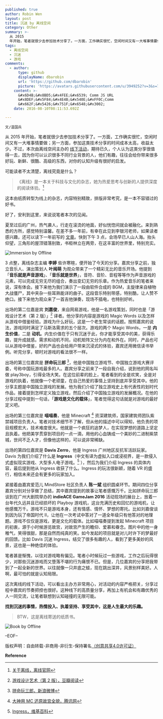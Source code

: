 ```yaml
---
published: true
author: Robin Wen
layout: post
title: 沉迷 by 离线空间
category: Other
summary: >-
  从 2015
  年开始，笔者就很少去参加技术分享了。一方面，工作确实很忙，空闲时间又有一大堆事情要做；另一方面，参加这类技术分享的时间成本太高，收益太少。不过，本次由离线空间主办的线下活动，期待已久，个人认为这类分享很值得一去，因为你可以认识很多不同行业背景的人，他们有趣，往往会给你带来很多好玩、新鲜、很酷、高级的东西，对你的认知升级有很好的启发。找到沉迷的事情，热情投入、执着坚持、享受其中，这是人生最大的乐趣。
tags:
  - 离线空间
  - 沉迷
  - 游戏
comments:
  - author:
      type: github
      displayName: dbarobin
      url: 'https://github.com/dbarobin'
      picture: 'https://avatars.githubusercontent.com/u/3949252?v=3&s=73'
    content: >-
      &#x6D4B;&#x8BD5;&#x4FEE;&#x6539; Comm JS URL
      &#x8DEF;&#x5F84;&#x4E4B;&#x540E;&#xFF0C;Comm
      &#x662F;&#x5426;&#x751F;&#x6548;&#x3002;
    date: 2016-08-10T08:11:53.692Z

---
```


`文/温国兵`

从 2015 年开始，笔者就很少去参加技术分享了。一方面，工作确实很忙，空闲时间又有一大堆事情要做；另一方面，参加这类技术分享的时间成本太高，收益太少。不过，本次由离线空间主办的 [线下活动](https://zhuanlan.zhihu.com/p/21369942)，期待已久，个人认为这类分享很值得一去，因为你可以认识很多不同行业背景的人，他们有趣，往往会给你带来很多好玩、新鲜、很酷、高级的东西，对你的认知升级有很好的启发。

可能读者不太清楚，离线究竟是什么？

> 《离线》是一本关于科技与文化的杂志，她为热爱思考与创新的人提供深度的阅读体验。[^1]

这本由纸质转型为线上的杂志，内容特别精致，排版非常考究，是一本不容错过的好书。

好了，安利到这里，来说说笔者本次的见闻。

夏至过后的广州，热气袭人，行走在滚烫的地面，好似恍惚间就会被融化。来到熟悉的方所，感觉特别温馨。在差不多一年前，有幸在此见到李银河老师，如果读者感兴趣，还可以读下一年前写的 [文章](https://dbarobin.com/2015/07/26/meditation-of-an-atheist/)。快到下午 3 点，会场早已人山人海。抬头仰望，三角形的屋顶错落别致，书柜林立在两旁，在这丰富的世界里，特别充实。

![Immersion by Offline](http://i.imgur.com/Vb8DuNp.jpg)

3 点整，离线杂志主编 **李婷** 些许寒暄，便开始了今天的分享。嘉宾分享之前，独立音乐人、演出策划人 **叶闿萌** 为观众带来了一个精彩无比的音乐开场。他提到「**音乐就是声音游戏**」、「**音乐就是世界**」，音符、音阶、音程等等作为声音游戏的元素，可以完成无穷无尽的组合，奏出变幻无穷的乐章。作为热爱音乐的笔者来说，深有体会。接下来他为我们演示了一段由软件合成的 BGM，主旋律来自植物大战僵尸，其中夹杂一些耳熟能详的曲子。这段音乐特别带感，特别酷，让人赞不绝口。接下来他为观众来了一首吉他弹奏，现场不插电，也特别好听。

出场的第二位嘉是宾 **刘嘉俊**，来自网易游戏，他是一名游戏策划，同时也是「游戏设计艺术（第 2 版）」[^2] 译者。他分享的内容是游戏的 Magic Words 以及怎样从游戏中借鉴经验。游戏为什么好玩，这是一个老生常谈的话题。按照嘉宾的说法，游戏同时满足了马斯洛需求的五个层次。游戏的两个 Magic Words，一是 **内生价值**，二是 **动机**。内生价值在于只有沉迷于此，你才能享受其中的美，获得乐趣，提升成就感。需求和动机不同，动机矩阵又分为内在和外在。同时，产品也可以从游戏中借鉴，好的产品也会给用户带来沉浸式的体验，嘉宾还用微信读书举例。听完分享，顿时对游戏的看法很不一样。

出场的第三位嘉宾是 **拼命玩三郎** [^3]，他是中国独立游戏节、中国独立游戏大赛评委，号称中国玩游戏最多的人。嘉宾分享之前来了一段自我介绍，说到他的网名叫做 play3boy，引得全场大笑。在这位前辈的脸上，笔者看到的全是欢笑，全是对游戏的执着，他就像一个老顽童，在自己热爱的事情上坚持到底并享受其中。他的分享主题是中国独立游戏的发展。他为我们介绍了独立游戏史上有代表性的划时代作品，接着提到怎样定义独立游戏，然后介绍了中国独立游戏的发展概况。在他的分享过程中提到一句话，「**游戏是文化的载体**」，笔者觉得这句话就是对游戏的最好定义吧。

出场的第三位嘉宾是 **喵喵奏**，他是 Minecraft [^4] 资深建筑师，国家建筑师团队紫禁城项目负责人。笔者对技术细节不了解，但从他的描述中可以得知，他负责的项目规模宏大，技术难度很大。他就是一个疯狂的追梦人，在实现梦想的道路上坚定且执着。他把美学贯穿到项目的一点一滴，用他的心血铸成一个美妙的二进制紫禁城，世间不乏人才，但像他这样的，可以说非常稀缺。

出场的第四位嘉宾是 **Davis Zerro**，他是 Ingress 广州地区反抗军活跃玩家。Davis 为我们介绍了什么是 **Ingress**（中文有译为虚拟入口或浸视界，是一款侵入式虚拟现实游戏、大型多人电子游戏。[^5] ），然后为我们介绍 Ingress 的具体内容，最后提到他从 Ingress 收获了什么。Ingress 的玩法很新颖，随着 VR 的盛行，相信未来还会有更多的玩家加入。

紧接着由嘉宾爱范儿 MindStore 社区负责人 **陈一斌** 组织圆桌环节。期间四位分享嘉宾分别对分享做了总结，其中嘉宾提到的故事让笔者感慨万千。比如拼命玩三郎谈到在广州大剧院举办的 **indieACE GameJam 2016** 活动现场的展台上，放着一台年代久远并且已经损坏的 Playboy 游戏机，这台充满历史和回忆的游戏机，让他感慨万千。游戏不只是游戏本身，还有情感、情怀、梦想的寄托。比如刘嘉俊谈到因为玩了帝国时代 II，让他在一次考试中答对了一道全年级只有他答对的地理题。游戏不仅仅是游戏，更是文化的载体。比如喵喵奏提到发起 Minecraft 项目的初衷，源于小时候游览故宫，对故宫产生的瞻仰、爱慕和眷念。图片中的他一身稚气，笑得很甜，那是自然而纯真的笑。如今发起的项目就是对儿时许下的梦最好的回馈。比如 Davis 沉迷 Ingress，结交了很多有趣的人，看到了更多美妙的风景，这也是一种绝佳的体验。

笔者甚是惭愧，以往对游戏略有偏见。笔者小时候玩过一些游戏，工作之后玩得很少，对那些沉迷游戏而又堕落不堪的行为痛恨不已。但是，几位嘉宾的分享把我带到了一起全新的世界。以往就像一只井底之蛙，现在跳出深井，风景别样美好。人啊，最可怕的就是认知局限。

这次离线的线下活动，可以看出主办方非常用心，对活动的内容严格把关，分享过程中嘉宾的节奏把控也很好。这种线下的高质量分享，再加上有机会和有趣优秀的人一同交流，让笔者联想到认知碰撞的无限可能。

**找到沉迷的事情，热情投入、执着坚持、享受其中，这是人生最大的乐趣。**

> BTW，这是离线寄送的纸质书。

![Book by Offline](http://i.imgur.com/akaoMQS.jpg)

–EOF–

版权声明：自由转载-非商用-非衍生-保持署名<a href="http://creativecommons.org/licenses/by-nc-nd/4.0/deed.zh" target="_blank">（创意共享4.0许可证）</a>

**Reference**

[^1]: [关于离线，离线官网](https://the-offline.com/about)

[^2]: [游戏设计艺术（第 2 版），豆瓣阅读](https://book.douban.com/subject/26791007)

[^3]: [拼命玩三郎，新浪微博](http://weibo.com/play3boy)

[^4]: [大神用 MC 还原故宫全貌，腾讯网](http://games.qq.com/a/20160213/000839.htm)

[^5]: [Ingress，维基百科](https://zh.wikipedia.org/wiki/Ingress)
